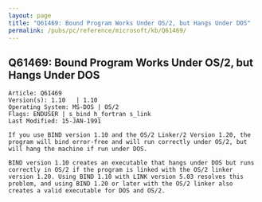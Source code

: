 ```yaml
---
layout: page
title: "Q61469: Bound Program Works Under OS/2, but Hangs Under DOS"
permalink: /pubs/pc/reference/microsoft/kb/Q61469/
---
```


## Q61469: Bound Program Works Under OS/2, but Hangs Under DOS

	Article: Q61469
	Version(s): 1.10   | 1.10
	Operating System: MS-DOS | OS/2
	Flags: ENDUSER | s_bind h_fortran s_link
	Last Modified: 15-JAN-1991
	
	If you use BIND version 1.10 and the OS/2 Linker/2 Version 1.20, the
	program will bind error-free and will run correctly under OS/2, but
	will hang the machine if run under DOS.
	
	BIND version 1.10 creates an executable that hangs under DOS but runs
	correctly in OS/2 if the program is linked with the OS/2 linker
	version 1.20. Using BIND 1.10 with LINK version 5.03 resolves this
	problem, and using BIND 1.20 or later with the OS/2 linker also
	creates a valid executable for DOS and OS/2.
